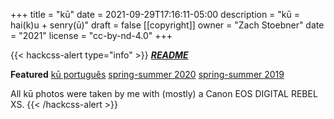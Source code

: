 +++
title = "kū"
date = 2021-09-29T17:16:11-05:00
description = "kū = hai(k)u + senry(ū)"
draft = false
[[copyright]]
  owner = "Zach Stoebner"
  date = "2021"
  license = "cc-by-nd-4.0"
+++

<!-- href="/categories/haiku">haiku</a> <a href="/categories/senryu">senryū</a>-->

{{< hackcss-alert type="info" >}}
 <a href="/notes/haiku-senryu"><b><i>README</i></b></a> <br>
 
 <strong>Featured</strong> <a href="/kus/portugues">kū português</a> <a href="/kus/spring-summer-2020">spring-summer 2020</a> <a href="/kus/spring-summer-2019">spring-summer 2019</a> <br>
 
 All kū photos were taken by me with (mostly) a Canon EOS DIGITAL REBEL XS. 
{{< /hackcss-alert >}}
